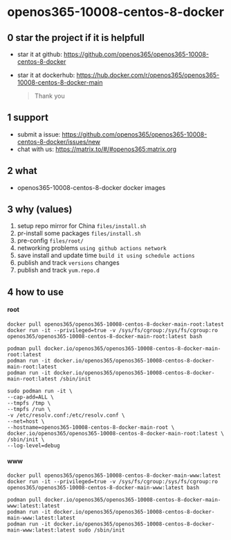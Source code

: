 # openos365-10008-centos-8-docker

## 0 star the project if it is helpfull

* star it at github: https://github.com/openos365/openos365-10008-centos-8-docker
* star it at dockerhub: https://hub.docker.com/r/openos365/openos365-10008-centos-8-docker-main

  > Thank you

## 1 support

* submit a issue: https://github.com/openos365/openos365-10008-centos-8-docker/issues/new
* chat with us: https://matrix.to/#/#openos365:matrix.org

## 2 what

* openos365-10008-centos-8-docker docker images
  
## 3 why (values)

1. setup repo mirror for China `files/install.sh`
1. pr-install some packages `files/install.sh`
1. pre-config `files/root/`
1. networking problems `using github actions network`
1. save install and update time `build it using schedule actions`
1. publish and track `versions` changes
1. publish and track `yum.repo.d`

## 4 how to use

#### root
```
docker pull openos365/openos365-10008-centos-8-docker-main-root:latest
docker run -it --privileged=true -v /sys/fs/cgroup:/sys/fs/cgroup:ro openos365/openos365-10008-centos-8-docker-main-root:latest bash

podman pull docker.io/openos365/openos365-10008-centos-8-docker-main-root:latest
podman run -it docker.io/openos365/openos365-10008-centos-8-docker-main-root:latest
podman run -it docker.io/openos365/openos365-10008-centos-8-docker-main-root:latest /sbin/init

sudo podman run -it \
--cap-add=ALL \
--tmpfs /tmp \
--tmpfs /run \
-v /etc/resolv.conf:/etc/resolv.conf \
--net=host \
--hostname=openos365-10008-centos-8-docker-main-root \
docker.io/openos365/openos365-10008-centos-8-docker-main-root:latest \
/sbin/init \
--log-level=debug

```
#### www

```
docker pull openos365/openos365-10008-centos-8-docker-main-www:latest
docker run -it --privileged=true -v /sys/fs/cgroup:/sys/fs/cgroup:ro openos365/openos365-10008-centos-8-docker-main-www:latest bash

podman pull docker.io/openos365/openos365-10008-centos-8-docker-main-www:latest:latest
podman run -it docker.io/openos365/openos365-10008-centos-8-docker-main-www:latest:latest
podman run -it docker.io/openos365/openos365-10008-centos-8-docker-main-www:latest:latest sudo /sbin/init
```

